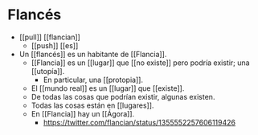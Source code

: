 # Flancés

- [[pull]] [[flancian]] 
  - [[push]] [[es]]
- Un [[flancés]] es un habitante de [[Flancia]].
  - [[Flancia]] es un [[lugar]] que [[no existe]] pero podría existir; una [[utopía]].
    - En particular, una [[protopia]].
  - El [[mundo real]] es un [[lugar]] que [[existe]].
  - De todas las cosas que podrían existir, algunas existen. 
  - Todas las cosas están en [[lugares]].
  - En [[Flancia]] hay un [[Ágora]].
    - https://twitter.com/flancian/status/1355552257606119426


